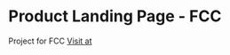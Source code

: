 # Product Landing Page - FCC
 Project for FCC
[Visit at](https://amiraxhamza.github.io/Product-Landing-Page---FCC/#how-it-works)